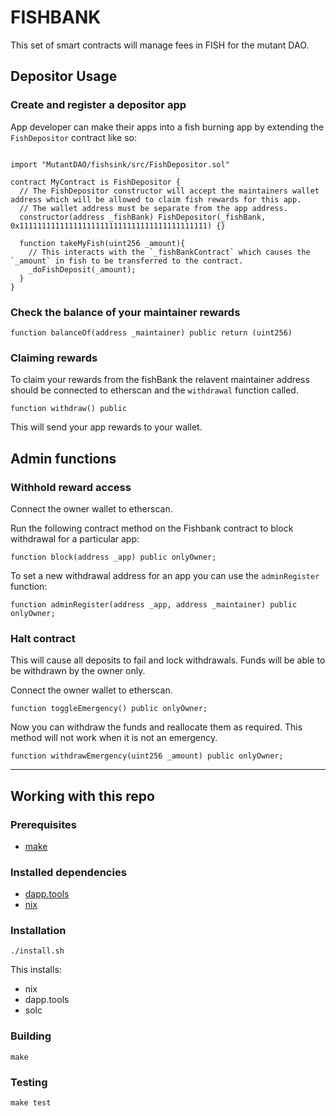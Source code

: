# FISHBANK

This set of smart contracts will manage fees in FISH for the mutant DAO.  

## Depositor Usage

### Create and register a depositor app

App developer can make their apps into a fish burning app by extending the `FishDepositor` contract like so:

```solidity

import "MutantDAO/fishsink/src/FishDepositor.sol"

contract MyContract is FishDepositor {
  // The FishDepositor constructor will accept the maintainers wallet address which will be allowed to claim fish rewards for this app.
  // The wallet address must be separate from the app address.
  constructor(address _fishBank) FishDepositor(_fishBank, 0x111111111111111111111111111111111111111111) {}

  function takeMyFish(uint256 _amount){
    // This interacts with the `_fishBankContract` which causes the `_amount` in fish to be transferred to the contract.
    _doFishDeposit(_amount);
  }
}

```

### Check the balance of your maintainer rewards

```solidity
function balanceOf(address _maintainer) public return (uint256)
```

### Claiming rewards

To claim your rewards from the fishBank the relavent maintainer address should be connected to etherscan and the `withdrawal` function called. 

```solidity
function withdraw() public
```

This will send your app rewards to your wallet.


## Admin functions

### Withhold reward access

Connect the owner wallet to etherscan.

Run the following contract method on the Fishbank contract to block withdrawal for a particular app:

```solidity
function block(address _app) public onlyOwner;
```

To set a new withdrawal address for an app you can use the `adminRegister` function:

```solidity
function adminRegister(address _app, address _maintainer) public onlyOwner;
```

### Halt contract

This will cause all deposits to fail and lock withdrawals. Funds will be able to be withdrawn by the owner only.


Connect the owner wallet to etherscan.


```solidity
function toggleEmergency() public onlyOwner;
```

Now you can withdraw the funds and reallocate them as required. This method will not work when it is not an emergency.

```solidity
function withdrawEmergency(uint256 _amount) public onlyOwner;
```

---

## Working with this repo

### Prerequisites

- [make](https://www.gnu.org/software/make/)

### Installed dependencies

- [dapp.tools](https://github.com/dapphub/dapptools)
- [nix](https://nixos.org)

### Installation

```
./install.sh
```

This installs:

- nix
- dapp.tools
- solc

### Building

```
make
```

### Testing

```
make test
```

